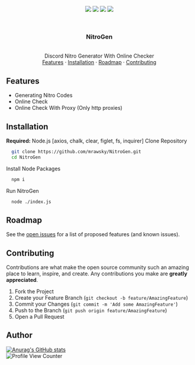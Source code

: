 <p align="center">
<img src=https://img.shields.io/github/stars/mrawsky/NitroGen?style=?style=for-the-badge&color=blue />
<img src=https://img.shields.io/github/forks/mrawsky/NitroGen?style=?style=for-the-badge&color=blue />
<img src=https://img.shields.io/github/issues/mrawsky/NitroGen?style=?style=for-the-badge&color=blue />
<img src=https://img.shields.io/github/issues-pr/mrawsky/NitroGen?style=?style=for-the-badge&color=blue />
<p>
<br />

<div align="center">
  <h3 align="center">NitroGen</h3>
  <p align="center">
    <br />
    Discord Nitro Generator With Online Checker
    <br />
    <a href="#Features">Features</a>
    ·
    <a href="#Installation">Installation</a>
    ·
    <a href="#Roadmap">Roadmap</a>
    ·
    <a href="#Contributing">Contributing</a>
  </p>
</div>

## Features

- Generating Nitro Codes
- Online Check
- Online Check With Proxy (Only http proxies)

## Installation

**Required:** Node.js [axios, chalk, clear, figlet, fs, inquirer]
Clone Repository

```bash
  git clone https://github.com/mrawsky/NitroGen.git
  cd NitroGen
```

Install Node Packages

```bash
  npm i
```

Run NitroGen

```bash
  node ./index.js
```

## Roadmap

See the <a href="https://github.com/mrawsky/NitroGen/issues">open issues</a> for a list of proposed features (and known issues).

## Contributing

Contributions are what make the open source community such an amazing place to learn, inspire, and create. Any contributions you make are **greatly appreciated**.
1. Fork the Project
2. Create your Feature Branch (`git checkout -b feature/AmazingFeature`)
3. Commit your Changes (`git commit -m 'Add some AmazingFeature'`)
4. Push to the Branch (`git push origin feature/AmazingFeature`)
5. Open a Pull Request

## Author

[![Anurag's GitHub stats](https://github-readme-stats.vercel.app/api?username=mrawsky)](https://github.com/anuraghazra/github-readme-stats)
<br/>
![Profile View Counter](https://komarev.com/ghpvc/?username=mrawsky)